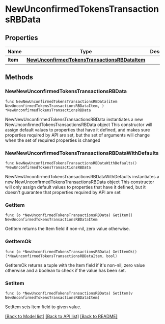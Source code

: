 # NewUnconfirmedTokensTransactionsRBData

## Properties

Name | Type | Description | Notes
------------ | ------------- | ------------- | -------------
**Item** | [**NewUnconfirmedTokensTransactionsRBDataItem**](NewUnconfirmedTokensTransactionsRBDataItem.md) |  | 

## Methods

### NewNewUnconfirmedTokensTransactionsRBData

`func NewNewUnconfirmedTokensTransactionsRBData(item NewUnconfirmedTokensTransactionsRBDataItem, ) *NewUnconfirmedTokensTransactionsRBData`

NewNewUnconfirmedTokensTransactionsRBData instantiates a new NewUnconfirmedTokensTransactionsRBData object
This constructor will assign default values to properties that have it defined,
and makes sure properties required by API are set, but the set of arguments
will change when the set of required properties is changed

### NewNewUnconfirmedTokensTransactionsRBDataWithDefaults

`func NewNewUnconfirmedTokensTransactionsRBDataWithDefaults() *NewUnconfirmedTokensTransactionsRBData`

NewNewUnconfirmedTokensTransactionsRBDataWithDefaults instantiates a new NewUnconfirmedTokensTransactionsRBData object
This constructor will only assign default values to properties that have it defined,
but it doesn't guarantee that properties required by API are set

### GetItem

`func (o *NewUnconfirmedTokensTransactionsRBData) GetItem() NewUnconfirmedTokensTransactionsRBDataItem`

GetItem returns the Item field if non-nil, zero value otherwise.

### GetItemOk

`func (o *NewUnconfirmedTokensTransactionsRBData) GetItemOk() (*NewUnconfirmedTokensTransactionsRBDataItem, bool)`

GetItemOk returns a tuple with the Item field if it's non-nil, zero value otherwise
and a boolean to check if the value has been set.

### SetItem

`func (o *NewUnconfirmedTokensTransactionsRBData) SetItem(v NewUnconfirmedTokensTransactionsRBDataItem)`

SetItem sets Item field to given value.



[[Back to Model list]](../README.md#documentation-for-models) [[Back to API list]](../README.md#documentation-for-api-endpoints) [[Back to README]](../README.md)


